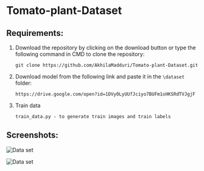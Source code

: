 # Tomato-plant-Dataset

<b><h2> Requirements: </h2></b>
1. Download the repository by clicking on the download button or type the following command in CMD to clone the repository:

       git clone https://github.com/AkhilaMadduri/Tomato-plant-Dataset.git

2. Download model from the following link and paste it in the `\dataset` folder:

       https://drive.google.com/open?id=1DVy0LyUUfJciyo7BUFm1sHKSRdTVJgjF
       
3. Train data
             
       train_data.py - to generate train images and train labels
       
<b><h2> Screenshots: </h2></b>

![](screenshots/dataset.png "Data set")

![](screenshots/dataset1.png "Data set")
